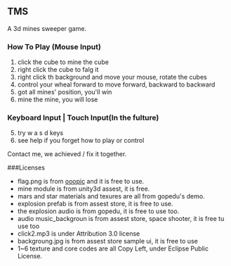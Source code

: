 ## TMS
A 3d mines sweeper game.

### How To Play (Mouse Input)
1. click the cube to mine the cube
2. right click the cube to falg it
3. right click th background and move your mouse, rotate the cubes
4. control your wheal forward to move forward, backward to backward
6. got all mines' position, you'll win
7. mine the mine, you will lose

### Keyboard Input | Touch Input(In the fulture)
5. try w a s d keys
8. see help if you forget how to play or control




Contact me, we achieved / fix it together.

###Licenses
- flag.png is from [ooopic](http://www.ooopic.com/) and it is free to use.
- mine module is from unity3d assest, it is free.
- mars and star materials and texures are all from gopedu's demo.
- explosion prefab is from assest store, it is free to use.
- the explosion audio is from gopedu, it is free to use too.
- audio music_backgroun is from assest store, space shooter, it is free tu use too
- click2.mp3 is under Attribution 3.0 license
- backgroung.jpg is from assest store sample ui, it is free to use
- 1~6 texture and core codes are all Copy Left, under Eclipse Public License.